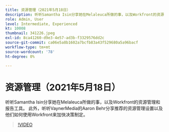 ```yaml
---
title: 资源管理（2021年5月18日）
description: 听听Samantha Isin分享她在Melaleuca所做的事，以及Workfront的资源管理和报告工具。 另请听取Aaron Behr，来自VaynerMedia的…… （描述应该介于60到160个字符之间）
role: Admin, User
level: Intermediate, Experienced
kt: 10008
thumbnail: 341226.jpeg
exl-id: 8ca41260-d9e3-4e57-ad3b-f3329576dd2c
source-git-commit: ca06e5a8b1602a7bcfb83a43f529680a5a96bacf
workflow-type: tm+mt
source-wordcount: '78'
ht-degree: 0%

---
```


# 资源管理（2021年5月18日）

听听Samantha Isin分享她在Melaleuca所做的事，以及Workfront的资源管理和报告工具。 此外，听听VaynerMedia的Aaron Behr分享推荐的资源管理设置以及他们如何使用Workfront来加快决策制定。

>[!VIDEO](https://video.tv.adobe.com/v/341226/?quality=12&learn=on)
